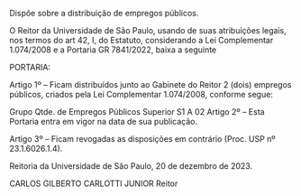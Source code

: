 Dispõe sobre a distribuição de empregos públicos.

O Reitor da Universidade de São Paulo, usando de suas atribuições legais, nos termos do art 42, I, do Estatuto, considerando a Lei Complementar 1.074/2008 e a Portaria GR 7841/2022, baixa a seguinte

PORTARIA:

Artigo 1º – Ficam distribuídos junto ao Gabinete do Reitor 2 (dois) empregos públicos, criados pela Lei Complementar 1.074/2008, conforme segue:

Grupo	Qtde. de Empregos Públicos
Superior S1 A	02
Artigo 2º – Esta Portaria entra em vigor na data de sua publicação.

Artigo 3º – Ficam revogadas as disposições em contrário (Proc. USP nº 23.1.6026.1.4).

Reitoria da Universidade de São Paulo, 20 de dezembro de 2023.

CARLOS GILBERTO CARLOTTI JUNIOR
Reitor
